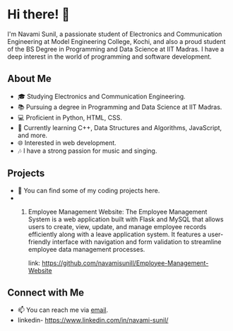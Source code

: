 # Hi there! 👋

I'm Navami Sunil, a passionate student of Electronics and Communication Engineering at Model Engineering College, Kochi, and also a proud student of the BS Degree in Programming and Data Science at IIT Madras. I have a deep interest in the world of programming and software development.

## About Me

- 🎓 Studying Electronics and Communication Engineering.
- 📚 Pursuing a degree in Programming and Data Science at IIT Madras.
- 💻 Proficient in Python, HTML, CSS.
- 🌱 Currently learning C++, Data Structures and Algorithms, JavaScript, and more.
- 🌐 Interested in web development.
- 🎶 I have a strong passion for music and singing.

## Projects

- 🔗 You can find some of my coding projects here.
- 1. Employee Management Website:
     The Employee Management System is a web application built with Flask and MySQL that allows users to create, view, update, and manage employee records efficiently along with a leave       application system. It features a user-friendly interface with navigation and form validation to streamline employee data management processes.

     link: https://github.com/navamisunill/Employee-Management-Website

## Connect with Me

- 📫 You can reach me via [email](mailto:navamisunil.mec@gmail.com).
- linkedin- https://www.linkedin.com/in/navami-sunil/
  
